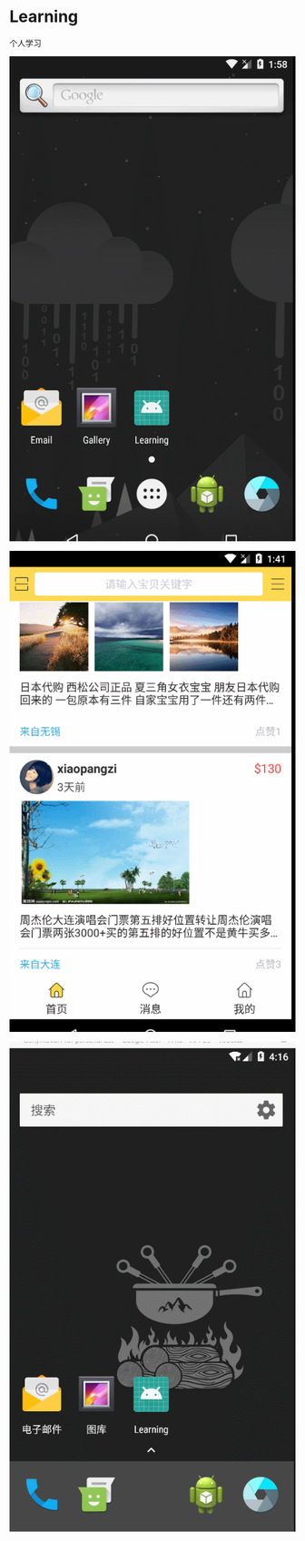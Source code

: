 # Learning
个人学习


![image](https://github.com/DemoAndBug/Learning/blob/master/Screenshots/%E9%A6%96%E9%A1%B5%E6%95%88%E6%9E%9C%20.gif)

![image](https://github.com/DemoAndBug/Learning/blob/master/Screenshots/二维码扫描.gif)

![image](https://github.com/DemoAndBug/Learning/blob/master/Screenshots/自定义视频播放View.gif)